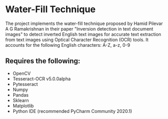 # Water-Fill Technique
The project implements the water-fill technique proposed by Hamid Pilevar A G Ramakrishnan in their paper "Inversion detection in text document images" to detect inverted English text images for accurate text extraction from text images using Optical Character Recognition (OCR) tools.
It accounts for the following English characters: A-Z, a-z, 0-9

## Requires the following:
* OpenCV
* Tesseract-OCR v5.0.0alpha
* Pytesseract
* Numpy
* Pandas
* Sklearn
* Matplotlib
* Python IDE (recommended PyCharm Community 2020.1)
